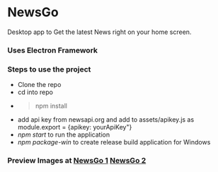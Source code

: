 # NewsGo
Desktop app to Get the latest News right on your home screen.
 ### Uses Electron Framework
 ### Steps to use the project
 * Clone the repo
 * cd into repo
 * > npm install 
 * add api key from newsapi.org and add to assets/apikey.js as module.export = {apikey: yourApiKey"}
 * *npm start* to run the application
 * *npm package-win* to create release build application for Windows
 
 ### Preview Images at [NewsGo 1](https://ibb.co/iczG3d) [NewsGo 2](https://ibb.co/eCWkwy)
